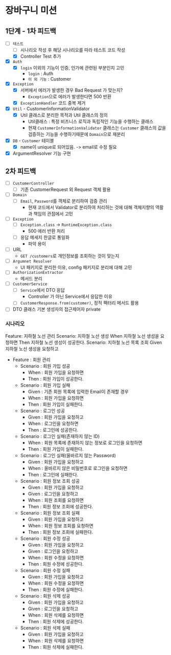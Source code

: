 # 장바구니 미션

## 1단계 - 1차 피드백

- [ ] `테스트`
    - [ ] 시나리오 작성 후 해당 시나리오를 따라 테스트 코드 작성
    - [x] Controller Test 추가
- [x] `Auth`
    - [x] `login` 이외의 기능이 인증, 인가에 관련된 부분인지 고민
        - `login` : Auth
        - `이 외 기능` : Customer
- [x] `Exception`
    - [x] 서버에서 에러가 발생한 경우 Bad Request 가 맞는지?
        - `Exception`으로 에러가 발생한다면 500 반환
    - [x] `ExceptionHandler` 코드 중복 제거
- [x] `Util` - CustomerInformationValidator
    - [x] Util 클래스로 분리한 목적과 Util 클래스의 정의
        - Util클래스 : 특정 비즈니스 로직과 독립적인 기능을 수행하는 클래스
        - 현재 `CustomerInformationValidator` 클래스는 `Customer` 클래스의 값을 검증하는 기능을 수행하기때문에 `Domain`으로 재분리
- [x] `DB` - `Customer` 테이블
    - [x] name이 unique로 되어있음. -> email로 수정 필요
- [x] ArgumentResolver 기능 구현

## 2차 피드백

- [ ] `CustomerController`
    - [ ] 기존 CustomerRequest 외 Request 객체 활용
- [ ] `Domain`
    - [ ] `Email`, `Password`를 객체로 분리하여 검증 관리
        - 현재 코드에서 Validator로 분리하여 처리하는 것에 대해 객체지향의 역활과 책임의 관점에서 고민
- [ ] `Exception`
    - [ ] `Exception.class` -> `RuntimeException.class`
        - 500 에러 반환 처리
    - [ ] 응답 메세지 한글로 통일화
        - 파악 용이
- [ ] URL
    - `GET /customers`로 개인정보를 조회하는 것이 맞는지
- [ ] `Argumnet Resolver`
    - UI 패키지로 분리한 이유, config 패키지로 분리에 대해 고민
- [ ] `AuthorizationExtractor`
    - 메서드 분리
- [ ] `CustomerService`
    - [ ] `Service`에서 DTO 응답
        - Controller 가 아닌 Service에서 응답한 이유
    - [ ] `CustomerResponse.from(customer)`, 정적 팩터리 메서드 활용
- [ ] DTO 클래스 기본 생성자의 접근제어자 private

### 시나리오

Feature: 지하철 노선 관리
Scenario: 지하철 노선 생성
When 지하철 노선 생성을 요청하면
Then 지하철 노선 생성이 성공한다.
Scenario: 지하철 노선 목록 조회
Given 지하철 노선 생성을 요청하고

- Feature : 회원 관리
    - Scenario : 회원 가입 성공
        - When : 회원 가입을 요청하면
        - Then : 회원 가입이 성공한다.
    - Scenario : 회원 가입 실패
        - Given : 기존 회원 목록에 입력한 Email이 존재할 경우
        - When : 회원 가입을 요청하면
        - Then : 회원 가입이 실패한다.
    - Scenario : 로그인 성공
        - Given : 회원 가입을 요청하고
        - When : 로그인을 요청하면
        - Then : 로그인에 성공한다.
    - Scenario : 로그인 실패(존재하지 않는 ID)
        - When : 회원 목록에 존재하지 않는 정보로 로그인을 요청하면
        - Then : 회원 가입이 실패한다.
    - Scenario : 로그인 실패(올바르지 않는 Password)
        - Given : 회원 가입을 요청하고
        - When : 올바르지 않은 비밀번호로 로그인을 요청하면
        - Then : 로그인에 실패한다.
    - Scenario : 회원 정보 조회 성공
        - Given : 회원 가입을 요청하고
        - Given : 로그인을 요청하고
        - When : 회원 조회를 요청하면
        - Then : 회원 정보 조회에 성공한다.
    - Scenario : 회원 정보 조회 실패
        - Given : 회원 가입을 요청하고
        - When : 회원 정보 조회를 요청하면
        - Then : 회원 정보 조회에 실패한다.
    - Scenario : 회원 수정 성공
        - Given : 회원 가입을 요청하고
        - Given : 로그인을 요청하고
        - When : 회원 수정을 요청하면
        - Then : 회원 수정에 성공한다.
    - Scenario : 회원 수정 실패
        - Given : 회원 가입을 요청하고
        - When : 회원 수정을 요청하면
        - Then : 회원 수정에 실패한다.
    - Scenario : 회원 삭제 성공
        - Given : 회원 가입을 요청하고
        - Given : 로그인을 요청하고
        - When : 회원 삭제를 요청하면
        - Then : 회원 삭제에 성공한다.
    - Scenario : 회원 삭제 실패
        - Given : 회원 가입을 요청하고
        - When : 회원 삭제를 요청하면
        - Then : 회원 삭제에 실패한다.
